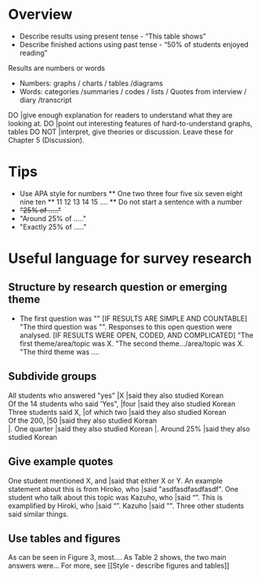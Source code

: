 # Overview
* Describe results using present tense - “This table shows”
* Describe finished actions using past tense - “50% of students enjoyed reading”

Results are numbers or words
* Numbers: graphs / charts / tables /diagrams
* Words:  categories /summaries / codes / lists / Quotes from interview / diary /transcript

DO      |give enough explanation for readers to understand what they are looking at.
DO      |point out interesting features of hard-to-understand graphs, tables
DO NOT  |interpret, give theories or discussion. Leave these for Chapter 5 (Discussion).


# Tips
* Use APA style for numbers
** One two three four five six seven eight nine ten
** 11 12 13 14 15 ….
** Do not start a sentence with a number
*  ~~"25% of ....."~~
* "Around 25% of ....."
* "Exactly 25% of ....."


# Useful language for survey research
## Structure by research question or emerging theme
* The first question was "" [IF RESULTS ARE SIMPLE AND COUNTABLE]
"The third question was "". Responses to this open question were analysed. [IF RESULTS WERE OPEN, CODED, AND COMPLICATED]
"The first theme/area/topic was X. 
"The second theme.../area/topic was X. 
"The third theme was .... 

## Subdivide groups
All students who answered "yes"     |X                          |said they also studied Korean   
Of the 14 students who said 'Yes",  |four                       |said they also studied Korean   
Three students said X,              |of which two               |said they also studied Korean   
Of the 200,                         |50                         |said they also studied Korean   
                                    |. One quarter              |said they also studied Korean
                                    |. Around 25%               |said they also studied Korean
          

## Give example quotes
One student mentioned X, and                            |said that either X or Y. 
An example statement about this is from Hiroko, who     |said "asdfasdfasdfasdf". 
One student who talk about this topic was Kazuho, who   |said “”.
This is examplified by Hiroki, who                      |said “”.
Kazuho                                                  |said "". Three other students said similar things.


## Use tables and figures
As can be seen in Figure 3, most....
As Table 2 shows, the two main answers were...
For more, see [[Style - describe figures and tables]]

